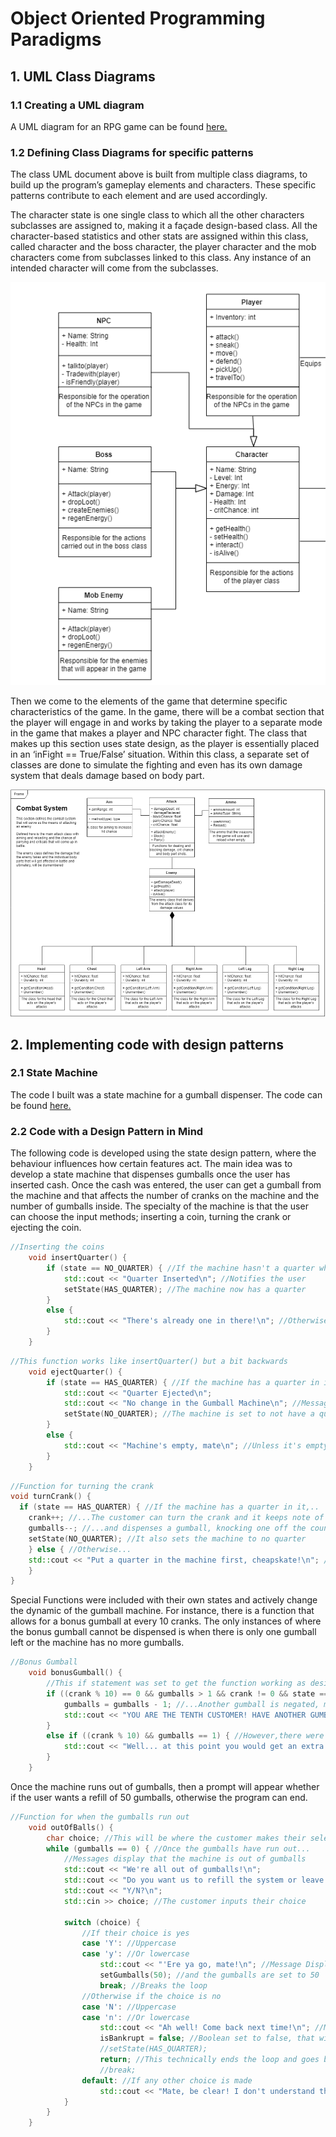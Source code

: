 # Object Oriented Programming Paradigms

## 1. UML Class Diagrams
### 1.1 Creating a UML diagram
A UML diagram for an RPG game can be found [here.](https://github.com/LBruni98/Object-Oriented-Programming-Paradigm/blob/master/The%20Citadel%20of%20Chaos%20-%20UML.png)

### 1.2 Defining Class Diagrams for specific patterns
The class UML document above is built from multiple class diagrams, to build up the program’s gameplay elements and characters. These specific patterns contribute to each element and are used accordingly.

The character state is one single class to which all the other characters subclasses are assigned to, making it a façade design-based class. All the character-based statistics and other stats are assigned within this class, called character and the boss character, the player character and the mob characters come from subclasses linked to this class. Any instance of an intended character will come from the subclasses.

![Facade](https://github.com/LBruni98/Object-Oriented-Programming-Paradigm/blob/master/Facade.PNG)

Then we come to the elements of the game that determine specific characteristics of the game. In the game, there will be a combat section that the player will engage in and works by taking the player to a separate mode in the game that makes a player and NPC character fight. The class that makes up this section uses state design, as the player is essentially placed in an ‘inFight == True/False’ situation. Within this class, a separate set of classes are done to simulate the fighting and even has its own damage system that deals damage based on body part.

![State](https://github.com/LBruni98/Object-Oriented-Programming-Paradigm/blob/master/State.PNG)

## 2. Implementing code with design patterns
### 2.1 State Machine
The code I built was a state machine for a gumball dispenser. The code can be found [here.](https://github.com/LBruni98/Gumball-State-Machine/blob/master/main.cpp)

### 2.2 Code with a Design Pattern in Mind
The following code is developed using the state design pattern, where the behaviour influences how certain features act. The main idea was to develop a state machine that dispenses gumballs once the user has inserted cash. Once the cash was entered, the user can get a gumball from the machine and that affects the number of cranks on the machine and the number of gumballs inside. The specialty of the machine is that the user can choose the input methods; inserting a coin, turning the crank or ejecting the coin.

```cpp
//Inserting the coins
	void insertQuarter() {
		if (state == NO_QUARTER) { //If the machine hasn't a quarter when the user inserts $0.25
			std::cout << "Quarter Inserted\n"; //Notifies the user
			setState(HAS_QUARTER); //The machine now has a quarter
		}
		else {
			std::cout << "There's already one in there!\n"; //Otherwise it will note that it has one in there
		}
	}
```

```cpp
//This function works like insertQuarter() but a bit backwards
	void ejectQuarter() {
		if (state == HAS_QUARTER) { //If the machine has a quarter in it and the user ejects...
			std::cout << "Quarter Ejected\n";
			std::cout << "No change in the Gumball Machine\n"; //Messages will note that the quarter is ejected
			setState(NO_QUARTER); //The machine is set to not have a quarter in it
		}
		else {
			std::cout << "Machine's empty, mate\n"; //Unless it's empty still, however, and the customer is notified
		}
	}
```

```cpp
//Function for turning the crank
void turnCrank() {
  if (state == HAS_QUARTER) { //If the machine has a quarter in it,..
    crank++; //...The customer can turn the crank and it keeps note of an added crank turn...
    gumballs--; //...and dispenses a gumball, knocking one off the counter
    setState(NO_QUARTER); //It also sets the machine to no quarter
	} else { //Otherwise...
    std::cout << "Put a quarter in the machine first, cheapskate!\n"; //...This message appears if the customer is trying to get a freebie
	}
}
```

Special Functions were included with their own states and actively change the dynamic of the gumball machine. For instance, there is a function that allows for a bonus gumball at every 10 cranks. The only instances of where the bonus gumball cannot be dispensed is when there is only one gumball left or the machine has no more gumballs.

```cpp
//Bonus Gumball
	void bonusGumball() {
		//This if statement was set to get the function working as desired
		if ((crank % 10) == 0 && gumballs > 1 && crank != 0 && state == 0) { //After every ten cranks and more than one gumball... and the crank isn't 0... AND the machine has no quarter in it...
			gumballs = gumballs - 1; //...Another gumball is negated, meaning one is given for free
			std::cout << "YOU ARE THE TENTH CUSTOMER! HAVE ANOTHER GUMBALL ON THE HOUSE!\n"; //The customer gets a nice message
		}
		else if ((crank % 10) && gumballs == 1) { //However,there were 10 cranks but only one gumball left...
			std::cout << "Well... at this point you would get an extra gumball but, we're down to one. Sorry, mate!"; //It only displays the message and only deposits one as usual
		}
	}
```

Once the machine runs out of gumballs, then a prompt will appear whether if the user wants a refill of 50 gumballs, otherwise the program can end.

```cpp
//Function for when the gumballs run out
	void outOfBalls() {
		char choice; //This will be where the customer makes their selection
		while (gumballs == 0) { //Once the gumballs have run out...
			//Messages display that the machine is out of gumballs
			std::cout << "We're all out of gumballs!\n";
			std::cout << "Do you want us to refill the system or leave it and come back next time?\n";
			std::cout << "Y/N?\n";
			std::cin >> choice; //The customer inputs their choice

			switch (choice) {
				//If their choice is yes
				case 'Y': //Uppercase
				case 'y': //Or lowercase
					std::cout << "'Ere ya go, mate!\n"; //Message Displays
					setGumballs(50); //and the gumballs are set to 50
					break; //Breaks the loop
				//Otherwise if the choice is no
				case 'N': //Uppercase
				case 'n': //Or lowercase
					std::cout << "Ah well! Come back next time!\n"; //Message Displays
					isBankrupt = false; //Boolean set to false, that will be used later
					//setState(HAS_QUARTER);
					return; //This technically ends the loop and goes back to the main
					//break;
				default: //If any other choice is made
					std::cout << "Mate, be clear! I don't understand that\n"; //Message tells the customer to get their head on straight
			}
		}
	}
```

